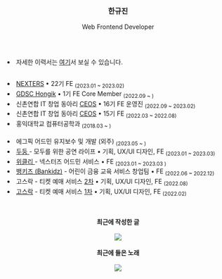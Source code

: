 <div align="center">
  
  <h3>한규진</h3>
  <p>Web Frontend Developer</p>
  
</div>
<br/>
<h2></h2>
<li>자세한 이력서는 <a href="https://9yujin.notion.site/95412db448374948b2c168135a26b719"> 여기<a/>서 보실 수 있습니다.</li>
<h2></h2>
<li><a href="https://github.com/Nexters">NEXTERS</a> • 22기 FE <sub>(2023.01 ~ 2023.02)</sub></li>
<li><a href="https://github.com/GDSC-Hongik">GDSC Hongik</a> • 1기 FE Core Member <sub>(2022.09 ~ )</sub></li>
<li>신촌연합 IT 창업 동아리 <a href="https://github.com/CEOS-Developers">CEOS</a> • 16기 FE 운영진 <sub>(2022.09 ~ 2023.02)</sub></li>
<li>신촌연합 IT 창업 동아리 <a href="https://github.com/9yujin/CEOS-FE-15th">CEOS</a> • 15기 FE <sub>(2022.03 ~ 2022.08)</sub></li>
<li> 홍익대학교 컴퓨터공학과 <sub>(2018.03 ~ )</sub></li>
<br>
<li> 에그픽 어드민 유지보수 및 개발 (외주) <sub>(2023.05 ~ )</sub></li>
<li><a href="https://github.com/Gosrock/DuDoong-Front"> 두둥 </a> - 모두를 위한 공연 라이프 • 기획, UX/UI 디자인, FE <sub>(2023.01 ~ 2023.03)</sub></li>
<li><a href="https://github.com/Nexters/nexters-admin-client"> 위클리 </a> - 넥스터즈 어드민 서비스 • FE <sub>(2023.01 ~ 2023.03 )</sub></li>
<li><a href="https://github.com/bankidz/bankidz-client"> 뱅키즈 (Bankidz)</a> - 어린이 금융 교육 서비스 창업팀 • FE <sub>(2022.06 ~ 2022.12)</sub></li>
<li> 고스락 -  티켓 예매 서비스 <a href="https://github.com/Gosrock/Ticket-Front-22th">2차</a> • 기획, UX/UI 디자인, FE <sub> (2022.08)</sub></li>
<li> <a href="https://github.com/Gosrock">고스락</a> -  티켓 예매 서비스 <a href="https://github.com/Gosrock/Ticket-Front-21th">1차</a> • 기획, UX/UI 디자인, FE <sub> (2022.02)</sub></li>





<h2></h2>

<br>
<div align="center">
  <div><b>최근에 작성한 글</b></div>
  <br>
  <a href="https://9yujin.tistory.com/113"><img src="https://github-readme-tistory-card.vercel.app/api?name=9yujin&postId=113"/></a>
</div>
<br>
<div align="center">
  <div><b>최근에 들은 노래</b></div>
  <br>
  <img src="https://spotify-recently-played-readme.vercel.app/api?user=e6qyjf1nk467xrcayc0n1osmc" />
</div>
